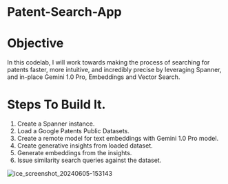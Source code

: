 # Patent-Search-App

# Objective
In this codelab, I will work towards making the process of searching for patents faster, more intuitive, and incredibly precise by leveraging Spanner, and in-place Gemini 1.0 Pro, Embeddings and Vector Search.

# Steps To Build It.
1. Create a Spanner instance.
2. Load a Google Patents Public Datasets.
3. Create a remote model for text embeddings with Gemini 1.0 Pro model.
4. Create generative insights from loaded dataset.
5. Generate embeddings from the insights.
6. Issue similarity search queries against the dataset.


![ice_screenshot_20240605-153143](https://github.com/Akhil-Goud-Burra/Patent-Search-App/assets/124227421/421364d7-50b6-433c-9f0a-9ad36d8567d2)
